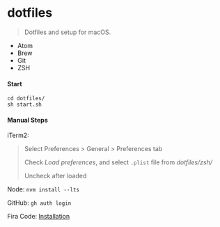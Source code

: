 # dotfiles
> Dotfiles and setup for macOS.

* Atom
* Brew
* Git
* ZSH

#### Start
```
cd dotfiles/
sh start.sh
```

#### Manual Steps
iTerm2:
> Select Preferences > General > Preferences tab
>
> Check *Load preferences*, and select `.plist` file from *dotfiles/zsh/*
>
> Uncheck after loaded

Node:
```nvm install --lts```

GitHub: ```gh auth login```

Fira Code: [Installation](https://github.com/tonsky/FiraCode/wiki/Installing#macos)

